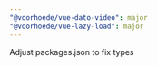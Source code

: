 ```yaml
---
"@voorhoede/vue-dato-video": major
"@voorhoede/vue-lazy-load": major
---
```


Adjust packages.json to fix types
